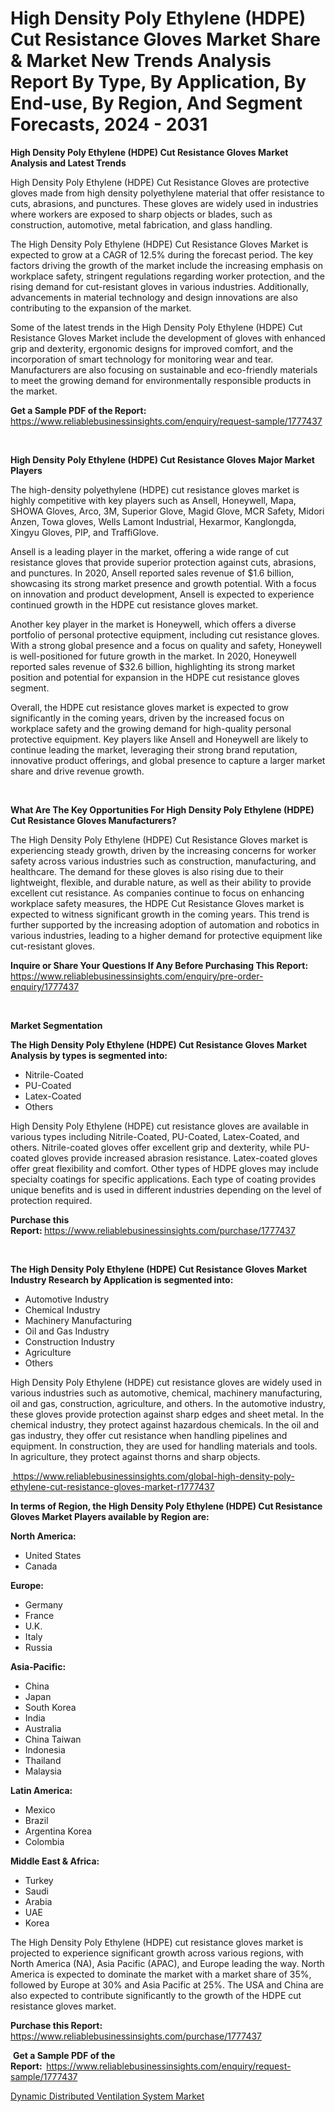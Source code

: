 <p><h1>High Density Poly Ethylene (HDPE) Cut Resistance Gloves Market Share & Market New Trends Analysis Report By Type, By Application, By End-use, By Region, And Segment Forecasts, 2024 - 2031</h1></p><p><strong>High Density Poly Ethylene (HDPE) Cut Resistance Gloves Market Analysis and Latest Trends</strong></p>
<p><p>High Density Poly Ethylene (HDPE) Cut Resistance Gloves are protective gloves made from high density polyethylene material that offer resistance to cuts, abrasions, and punctures. These gloves are widely used in industries where workers are exposed to sharp objects or blades, such as construction, automotive, metal fabrication, and glass handling.</p><p>The High Density Poly Ethylene (HDPE) Cut Resistance Gloves Market is expected to grow at a CAGR of 12.5% during the forecast period. The key factors driving the growth of the market include the increasing emphasis on workplace safety, stringent regulations regarding worker protection, and the rising demand for cut-resistant gloves in various industries. Additionally, advancements in material technology and design innovations are also contributing to the expansion of the market.</p><p>Some of the latest trends in the High Density Poly Ethylene (HDPE) Cut Resistance Gloves Market include the development of gloves with enhanced grip and dexterity, ergonomic designs for improved comfort, and the incorporation of smart technology for monitoring wear and tear. Manufacturers are also focusing on sustainable and eco-friendly materials to meet the growing demand for environmentally responsible products in the market.</p></p>
<p><strong>Get a Sample PDF of the Report:&nbsp;</strong> <a href="https://www.reliablebusinessinsights.com/enquiry/request-sample/1777437">https://www.reliablebusinessinsights.com/enquiry/request-sample/1777437</a></p>
<p>&nbsp;</p>
<p><strong>High Density Poly Ethylene (HDPE) Cut Resistance Gloves Major Market Players</strong></p>
<p><p>The high-density polyethylene (HDPE) cut resistance gloves market is highly competitive with key players such as Ansell, Honeywell, Mapa, SHOWA Gloves, Arco, 3M, Superior Glove, Magid Glove, MCR Safety, Midori Anzen, Towa gloves, Wells Lamont Industrial, Hexarmor, Kanglongda, Xingyu Gloves, PIP, and TraffiGlove.</p><p>Ansell is a leading player in the market, offering a wide range of cut resistance gloves that provide superior protection against cuts, abrasions, and punctures. In 2020, Ansell reported sales revenue of $1.6 billion, showcasing its strong market presence and growth potential. With a focus on innovation and product development, Ansell is expected to experience continued growth in the HDPE cut resistance gloves market.</p><p>Another key player in the market is Honeywell, which offers a diverse portfolio of personal protective equipment, including cut resistance gloves. With a strong global presence and a focus on quality and safety, Honeywell is well-positioned for future growth in the market. In 2020, Honeywell reported sales revenue of $32.6 billion, highlighting its strong market position and potential for expansion in the HDPE cut resistance gloves segment.</p><p>Overall, the HDPE cut resistance gloves market is expected to grow significantly in the coming years, driven by the increased focus on workplace safety and the growing demand for high-quality personal protective equipment. Key players like Ansell and Honeywell are likely to continue leading the market, leveraging their strong brand reputation, innovative product offerings, and global presence to capture a larger market share and drive revenue growth.</p></p>
<p>&nbsp;</p>
<p><strong>What Are The Key Opportunities For High Density Poly Ethylene (HDPE) Cut Resistance Gloves Manufacturers?</strong></p>
<p><p>The High Density Poly Ethylene (HDPE) Cut Resistance Gloves market is experiencing steady growth, driven by the increasing concerns for worker safety across various industries such as construction, manufacturing, and healthcare. The demand for these gloves is also rising due to their lightweight, flexible, and durable nature, as well as their ability to provide excellent cut resistance. As companies continue to focus on enhancing workplace safety measures, the HDPE Cut Resistance Gloves market is expected to witness significant growth in the coming years. This trend is further supported by the increasing adoption of automation and robotics in various industries, leading to a higher demand for protective equipment like cut-resistant gloves.</p></p>
<p><strong>Inquire or Share Your Questions If Any Before Purchasing This Report:</strong> <a href="https://www.reliablebusinessinsights.com/enquiry/pre-order-enquiry/1777437">https://www.reliablebusinessinsights.com/enquiry/pre-order-enquiry/1777437</a></p>
<p>&nbsp;</p>
<p><strong>Market Segmentation</strong></p>
<p><strong>The High Density Poly Ethylene (HDPE) Cut Resistance Gloves Market Analysis by types is segmented into:</strong></p>
<p><ul><li>Nitrile-Coated</li><li>PU-Coated</li><li>Latex-Coated</li><li>Others</li></ul></p>
<p><p>High Density Poly Ethylene (HDPE) cut resistance gloves are available in various types including Nitrile-Coated, PU-Coated, Latex-Coated, and others. Nitrile-coated gloves offer excellent grip and dexterity, while PU-coated gloves provide increased abrasion resistance. Latex-coated gloves offer great flexibility and comfort. Other types of HDPE gloves may include specialty coatings for specific applications. Each type of coating provides unique benefits and is used in different industries depending on the level of protection required.</p></p>
<p><strong>Purchase this Report:&nbsp;</strong><a href="https://www.reliablebusinessinsights.com/purchase/1777437">https://www.reliablebusinessinsights.com/purchase/1777437</a></p>
<p>&nbsp;</p>
<p><strong>The High Density Poly Ethylene (HDPE) Cut Resistance Gloves Market Industry Research by Application is segmented into:</strong></p>
<p><ul><li>Automotive Industry</li><li>Chemical Industry</li><li>Machinery Manufacturing</li><li>Oil and Gas Industry</li><li>Construction Industry</li><li>Agriculture</li><li>Others</li></ul></p>
<p><p>High Density Poly Ethylene (HDPE) cut resistance gloves are widely used in various industries such as automotive, chemical, machinery manufacturing, oil and gas, construction, agriculture, and others. In the automotive industry, these gloves provide protection against sharp edges and sheet metal. In the chemical industry, they protect against hazardous chemicals. In the oil and gas industry, they offer cut resistance when handling pipelines and equipment. In construction, they are used for handling materials and tools. In agriculture, they protect against thorns and sharp objects.</p></p>
<p><a href="https://www.reliablebusinessinsights.com/global-high-density-poly-ethylene-cut-resistance-gloves-market-r1777437">&nbsp;https://www.reliablebusinessinsights.com/global-high-density-poly-ethylene-cut-resistance-gloves-market-r1777437</a></p>
<p><strong>In terms of Region, the High Density Poly Ethylene (HDPE) Cut Resistance Gloves Market Players available by Region are:</strong></p>
<p>
    <p> <strong> North America: </strong>
        <ul>
            <li>United States</li>
            <li>Canada</li>
        </ul>
        </p> 
    <p> <strong> Europe: </strong>
        <ul>
            <li>Germany</li>
            <li>France</li>
            <li>U.K.</li>
            <li>Italy</li>
            <li>Russia</li>
        </ul>
        </p> 
    <p> <strong> Asia-Pacific: </strong>
        <ul>
            <li>China</li>
            <li>Japan</li>
            <li>South Korea</li>
            <li>India</li>
            <li>Australia</li>
            <li>China Taiwan</li>
            <li>Indonesia</li>
            <li>Thailand</li>
            <li>Malaysia</li>
        </ul>
        </p> 
    <p> <strong> Latin America: </strong>
        <ul>
            <li>Mexico</li>
            <li>Brazil</li>
            <li>Argentina Korea</li>
            <li>Colombia</li>
        </ul>
        </p> 
    <p> <strong> Middle East & Africa: </strong>
        <ul>
            <li>Turkey</li>
            <li>Saudi</li>
            <li>Arabia</li>
            <li>UAE</li>
            <li>Korea</li>
        </ul>
    </p>
    </p>
<p><p>The High Density Poly Ethylene (HDPE) cut resistance gloves market is projected to experience significant growth across various regions, with North America (NA), Asia Pacific (APAC), and Europe leading the way. North America is expected to dominate the market with a market share of 35%, followed by Europe at 30% and Asia Pacific at 25%. The USA and China are also expected to contribute significantly to the growth of the HDPE cut resistance gloves market.</p></p>
<p><strong>Purchase this Report: </strong><a href="https://www.reliablebusinessinsights.com/purchase/1777437">https://www.reliablebusinessinsights.com/purchase/1777437</a></p>
<p>&nbsp;<strong>Get a Sample PDF of the Report:&nbsp;&nbsp;</strong><a href="https://www.reliablebusinessinsights.com/enquiry/request-sample/1777437">https://www.reliablebusinessinsights.com/enquiry/request-sample/1777437</a></p>
<p><strong></strong></p>
<p><p><a href="https://view.publitas.com/reportprime-1/dynamic-distributed-ventilation-system-industry-analysis-report-its-market-size-share-trends-by-application-region-competitive-strategies-2024-2031/">Dynamic Distributed Ventilation System Market</a></p></p>